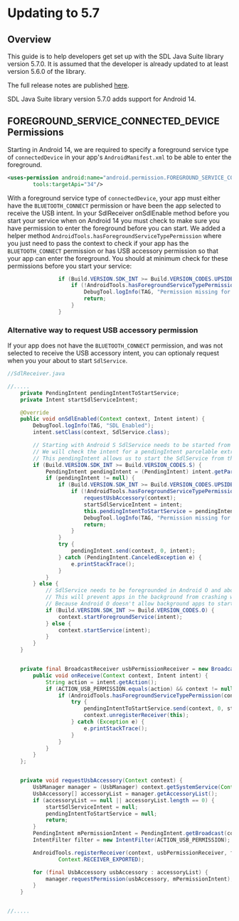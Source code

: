 # Updating to 5.7

## Overview

This guide is to help developers get set up with the SDL Java Suite library version 5.7.0. It is assumed that the developer is already updated to at least version 5.6.0 of the library.

The full release notes are published [here](https://github.com/smartdevicelink/sdl_java_suite/releases).

SDL Java Suite library version 5.7.0 adds support for Android 14.

## FOREGROUND_SERVICE_CONNECTED_DEVICE Permissions

Starting in Android 14, we are required to specify a foreground service type of `connectedDevice` in your app's `AndroidManifest.xml` to be able to enter the foreground. 

```xml
<uses-permission android:name="android.permission.FOREGROUND_SERVICE_CONNECTED_DEVICE"
        tools:targetApi="34"/>
```
With a foreground service type of `connectedDevice`, your app must either have the `BLUETOOTH_CONNECT` permission or have been the app selected to receive the USB intent. In your SdlReceiver onSdlEnable method before you start your service when on Android 14 you must check to make sure you have permission to enter the foreground before you can start. We added a helper method `AndroidTools.hasForegroundServiceTypePermission` where you just need to pass the context to check if your app has the `BLUETOOTH_CONNECT` permission or has USB accessory permission so that your app can enter the foreground. You should at minimum check for these permissions before you start your service:

```java
                if (Build.VERSION.SDK_INT >= Build.VERSION_CODES.UPSIDE_DOWN_CAKE) {
                    if (!AndroidTools.hasForegroundServiceTypePermission(context)) {
                        DebugTool.logInfo(TAG, "Permission missing for ForegroundServiceType connected device." + context);
                        return;
                    }
                }
````

### Alternative way to request USB accessory permission

If your app does not have the `BLUETOOTH_CONNECT` permission, and was not selected to receive the USB accessory intent, you can optionaly request when you your about to start `SdlService`.

```java
//SdlReceiver.java

//.....
    private PendingIntent pendingIntentToStartService;
    private Intent startSdlServiceIntent;

    @Override
    public void onSdlEnabled(Context context, Intent intent) {
        DebugTool.logInfo(TAG, "SDL Enabled");
        intent.setClass(context, SdlService.class);

        // Starting with Android S SdlService needs to be started from a foreground context.
        // We will check the intent for a pendingIntent parcelable extra
        // This pendingIntent allows us to start the SdlService from the context of the active router service which is in the foreground
        if (Build.VERSION.SDK_INT >= Build.VERSION_CODES.S) {
            PendingIntent pendingIntent = (PendingIntent) intent.getParcelableExtra(TransportConstants.PENDING_INTENT_EXTRA);
            if (pendingIntent != null) {
                if (Build.VERSION.SDK_INT >= Build.VERSION_CODES.UPSIDE_DOWN_CAKE) {
                    if (!AndroidTools.hasForegroundServiceTypePermission(context)) {
                        requestUsbAccessory(context);
                        startSdlServiceIntent = intent;
                        this.pendingIntentToStartService = pendingIntent;
                        DebugTool.logInfo(TAG, "Permission missing for ForegroundServiceType connected device." + context);
                        return;
                    }
                }
                try {
                    pendingIntent.send(context, 0, intent);
                } catch (PendingIntent.CanceledException e) {
                    e.printStackTrace();
                }
            }
        } else {
            // SdlService needs to be foregrounded in Android O and above
            // This will prevent apps in the background from crashing when they try to start SdlService
            // Because Android O doesn't allow background apps to start background services
            if (Build.VERSION.SDK_INT >= Build.VERSION_CODES.O) {
                context.startForegroundService(intent);
            } else {
                context.startService(intent);
            }
        }
    }


    private final BroadcastReceiver usbPermissionReceiver = new BroadcastReceiver() {
        public void onReceive(Context context, Intent intent) {
            String action = intent.getAction();
            if (ACTION_USB_PERMISSION.equals(action) && context != null && startSdlServiceIntent != null && pendingIntentToStartService != null) {
                if (AndroidTools.hasForegroundServiceTypePermission(context)) {
                    try {
                        pendingIntentToStartService.send(context, 0, startSdlServiceIntent);
                        context.unregisterReceiver(this);
                    } catch (Exception e) {
                        e.printStackTrace();
                    }
                }
            }
        }
    };


    private void requestUsbAccessory(Context context) {
        UsbManager manager = (UsbManager) context.getSystemService(Context.USB_SERVICE);
        UsbAccessory[] accessoryList = manager.getAccessoryList();
        if (accessoryList == null || accessoryList.length == 0) {
            startSdlServiceIntent = null;
            pendingIntentToStartService = null;
            return;
        }
        PendingIntent mPermissionIntent = PendingIntent.getBroadcast(context, 0, new Intent(ACTION_USB_PERMISSION), PendingIntent.FLAG_IMMUTABLE);
        IntentFilter filter = new IntentFilter(ACTION_USB_PERMISSION);

        AndroidTools.registerReceiver(context, usbPermissionReceiver, filter,
                Context.RECEIVER_EXPORTED);

        for (final UsbAccessory usbAccessory : accessoryList) {
            manager.requestPermission(usbAccessory, mPermissionIntent);
        }
    }


//.....

```
 
